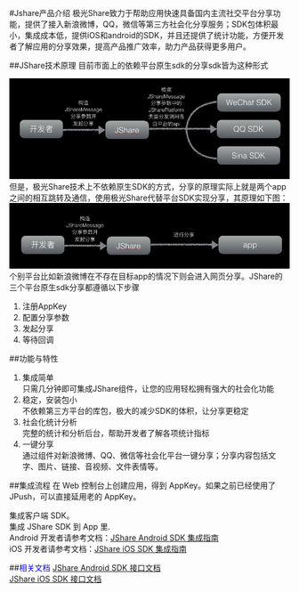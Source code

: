 #Jshare产品介绍
极光Share致力于帮助应用快速具备国内主流社交平台分享功能，提供了接入新浪微博，QQ，微信等第三方社会化分享服务；SDK包体积最小，集成成本低，提供iOS和android的SDK，并且还提供了统计功能，方便开发者了解应用的分享效果，提高产品推广效率，助力产品获得更多用户。


##JShare技术原理
目前市面上的依赖平台原生sdk的分享sdk皆为这种形式
<div>
<img src="../image/yilaiban.png">
</div>
但是，极光Share技术上不依赖原生SDK的方式，分享的原理实际上就是两个app之间的相互跳转及通信，使用极光Share代替平台SDK实现分享，其原理如下图：
<div>
<img src="../image/feiyilaiban.png">
</div>
个别平台比如新浪微博在不存在目标app的情况下则会进入网页分享。JShare的三个平台原生sdk分享都遵循以下步骤

1. 注册AppKey
1. 配置分享参数
1. 发起分享
1. 等待回调

##功能与特性
1. 集成简单<br>
	只需几分钟即可集成JShare组件，让您的应用轻松拥有强大的社会化功能
1. 稳定，安装包小<br>
	不依赖第三方平台的库包，极大的减少SDK的体积，让分享更稳定
1. 社会化统计分析<br>
	完整的统计和分析后台，帮助开发者了解各项统计指标
1. 一键分享<br>
	通过组件对新浪微博、QQ、微信等社会化平台一键分享；分享内容包括文字、图片、链接、音视频、文件表情等。
	
##集成流程
在 Web 控制台上创建应用，得到 AppKey。如果之前已经使用了 JPush，可以直接延用老的 AppKey。

集成客户端 SDK。<br>
集成 JShare SDK 到 App 里.<br>
Android 开发者请参考文档：<a href="../client/android_sdk.md">JShare Android SDK 集成指南</a><br>
iOS 开发者请参考文档：<a href="../client/ios_sdk.md">JShare iOS SDK 集成指南</a><br>

##<font color=blue >相关文档</font>
<a href="../client/android_api.md">JShare Android SDK 接口文档</a><br>
<a href="../client/ios_api.md">JShare iOS SDK 接口文档</a>












	
